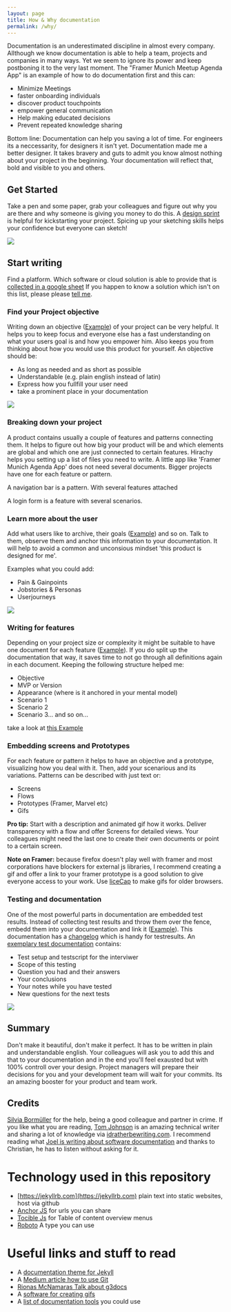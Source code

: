 ```yaml
---
layout: page
title: How & Why documentation
permalink: /why/
---
```


Documentation is an underestimated discipline in almost every company. Allthough we know documentation is able to help a team, projects and companies in many ways. Yet we seem to ignore its power and keep postboning it to the very last moment. The "Framer Munich Meetup Agenda App" is an example of how to do documentation first and this can:

* Minimize Meetings
* faster onboarding individuals
* discover product touchpoints
* empower general communication
* Help making educated decisions
* Prevent repeated knowledge sharing

Bottom line: Documentation can help you saving a lot of time. For engineers its a neccessarity, for designers it isn't yet. Documentation made me a better designer. It takes bravery and guts to admit you know almost nothing about your project in the beginning. Your documentation will reflect that, bold and visible to you and others.


## Get Started
Take a pen and some paper, grab your colleagues and figure out why you are there and why someone is giving you money to do this. A [design sprint](http://www.gv.com/sprint/) is helpful for kickstarting your project. Spicing up your sketching skills helps your confidence but everyone can sketch!

<img src="../assets/illustration-designsprint.jpg" class="imgfit"/> 

## Start writing

Find a platform. Which software or cloud solution is able to provide that is [collected in a google sheet](https://docs.google.com/spreadsheets/d/15Pv5R7PUbzoQm3y5n6bMCyR3-5SzqoUOQqh8QOApy3U/edit#gid=0) If you happen to know a solution which isn't on this list, please please <a href="mailto:marie.schweiz@gmail.com">tell me</a>.

### Find your Project objective

Writing down an objective ([Example](../#what-is-framer-muc-agenda-app-)) of your project can be very helpful. It helps you to keep focus and everyone else has a fast understanding on what your users goal is and how you empower him. Also keeps you from thinking about how you would use this product for yourself. An objective should be:

* As long as needed and as short as possible
* Understandable (e.g. plain english instead of latin)
* Express how you fullfill your user need
* take a prominent place in your documentation

<img src="../assets/illustration-objective.jpg" class="imgfit"/> 

### Breaking down your project

A product contains usually a couple of features and patterns connecting them. It helps to figure out how big your product will be and which elements are global and which one are just connected to certain features. Hirachy helps you  setting up a list of files you need to write. A little app like 'Framer Munich Agenda App' does not need several documents. Bigger projects have one for each feature or pattern.

A navigation bar is a pattern. With several features attached

A login form is a feature with several scenarios.


### Learn more about the user

Add what users like to archive, their goals ([Example](../#user-group)) and so on. Talk to them, observe them and anchor this information to your documentation. It will help to avoid a common and unconsious mindset 'this product is designed for me'. 

Examples what you could add: 
* Pain & Gainpoints
* Jobstories & Personas 
* Userjourneys

<img src="../assets/illustration-researcher.jpg" class="imgfit"/> 

### Writing for features

Depending on your project size or complexity it might be suitable to have one document for each feature ([Example](../#meetup-information)). If you do split up the documentation that way, it saves time to not go through all definitions again in each document. Keeping the following structure helped me:

* Objective
* MVP or Version
* Appearance (where is it anchored in your mental model)
* Scenario 1
* Scenario 2
* Scenario 3... and so on...

take a look at [this Example](../#schedule-overview)

### Embedding screens and Prototypes

For each feature or pattern it helps to have an objective and a prototype, visualizing how you deal with it. Then, add your scenarious and its variations. Patterns can be described with just text or:

* Screens
* Flows
* Prototypes (Framer, Marvel etc)
* Gifs

**Pro tip:** Start with a description and animated gif how it works. Deliver transparency with a flow and offer Screens for detailed views. Your colleagues might need the last one to create their own documents or point to a certain screen.

**Note on Framer:** because firefox doesn't play well with framer and most corporations have blockers for external js libraries, I recommend creating a gif and offer a link to your framer prototype is a good solution to give everyone access to your work. Use <a href="www.cockos.com/licecap/">liceCap</a> to make gifs for older browsers.

### Testing and documentation

One of the most powerful parts in documentation are embedded test results. Instead of collecting test results and throw them over the fence, embedd them into your documentation and link it ([Example](../#meetup-information)). This documentation has a [changelog](/changelog/) which is handy for testresults. An <a href="../misc/2017/06/13/thefirsttest.html">exemplary test documentation</a> contains:

* Test setup and testscript for the interviwer
* Scope of this testing
* Question you had and their answers
* Your conclusions
* Your notes while you have tested
* New questions for the next tests

<img src="../assets/illustration-testing.jpg" class="imgfit"/> 


## Summary

Don't make it beautiful, don't make it perfect. It has to be written in plain and understandable english. Your colleagues will ask you to add this and that to your documentation and in the end you'll feel exausted but with 100% controll over your design. Project managers will prepare their decisions for you and your development team will wait for your commits. Its an amazing booster for your product and team work.


## Credits

[Silvia Bormüller](https://twitter.com/svorklab) for the help, being a good colleague and partner in crime. If you like what you are reading, [Tom Johnson](https://twitter.com/tomjohnson) is an amazing technical writer and sharing a lot of knowledge via [idratherbewriting.com](http://idratherbewriting.com/). I recommend reading what [Joel is writing about software documentation](https://www.joelonsoftware.com/2000/10/02/painless-functional-specifications-part-1-why-bother/) and thanks to Christian, he has to listen without asking for it.

# Technology used in this repository

* [https://jekyllrb.com](https://jekyllrb.com) plain text into static websites, host via github
* [Anchor JS](https://www.bryanbraun.com/anchorjs/) for urls you can share
* [Tocible Js](https://github.com/markserbol/tocible) for Table of content overview menus
* [Roboto](https://fonts.google.com/specimen/Roboto) A type you can use


# Useful links and stuff to read

* A [documentation theme for Jekyll](http://idratherbewriting.com/documentation-theme-jekyll/)
* A [Medium article how to use Git](https://medium.com/@dfosco/git-for-designers-856c434716e)
* [Rionas McNamaras Talk about g3docs](https://www.usenix.org/conference/srecon16europe/program/presentation/macnamara)
* A [software for creating gifs](www.cockos.com/licecap/)
* A [list of documentation tools](https://docs.google.com/spreadsheets/d/15Pv5R7PUbzoQm3y5n6bMCyR3-5SzqoUOQqh8QOApy3U/edit#gid=0) you could use